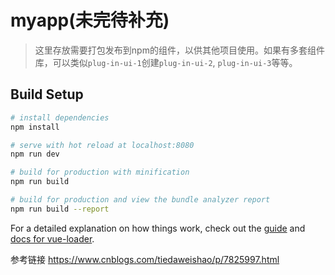 # myapp(未完待补充)

> 这里存放需要打包发布到npm的组件，以供其他项目使用。如果有多套组件库，可以类似`plug-in-ui-1`创建`plug-in-ui-2`, `plug-in-ui-3`等等。

## Build Setup

``` bash
# install dependencies
npm install

# serve with hot reload at localhost:8080
npm run dev

# build for production with minification
npm run build

# build for production and view the bundle analyzer report
npm run build --report
```

For a detailed explanation on how things work, check out the [guide](http://vuejs-templates.github.io/webpack/) and [docs for vue-loader](http://vuejs.github.io/vue-loader).

参考链接
https://www.cnblogs.com/tiedaweishao/p/7825997.html 

